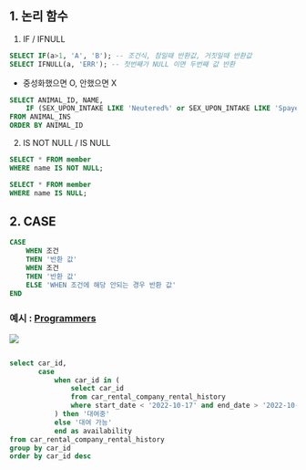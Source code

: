 ## 1. 논리 함수
1. IF / IFNULL
```sql
SELECT IF(a>1, 'A', 'B'); -- 조건식, 참일때 반환값, 거짓일때 반환값
SELECT IFNULL(a, 'ERR'); -- 첫번째가 NULL 이면 두번째 값 반환
```
* 중성화했으면 O, 안했으면 X
```sql
SELECT ANIMAL_ID, NAME, 
    IF (SEX_UPON_INTAKE LIKE 'Neutered%' or SEX_UPON_INTAKE LIKE 'Spayed%', 'O', 'X') AS 중성화
FROM ANIMAL_INS
ORDER BY ANIMAL_ID
```
2. IS NOT NULL / IS NULL
```sql
SELECT * FROM member 
WHERE name IS NOT NULL;

SELECT * FROM member 
WHERE name IS NULL;
```

## 2. CASE
```sql
CASE
	WHEN 조건
	THEN '반환 값'
	WHEN 조건
	THEN '반환 값'
	ELSE 'WHEN 조건에 해당 안되는 경우 반환 값'
END
```
### 예시 : [Programmers](https://school.programmers.co.kr/learn/courses/30/lessons/157340)
<img src="https://user-images.githubusercontent.com/50009240/221146975-10e90ef2-a8dc-4255-bed0-1dab687c0e28.png">

```sql

select car_id,
       case
           when car_id in (
               select car_id
               from car_rental_company_rental_history
               where start_date < '2022-10-17' and end_date > '2022-10-15'
           ) then '대여중'
           else '대여 가능'
           end as availability
from car_rental_company_rental_history
group by car_id
order by car_id desc
```

